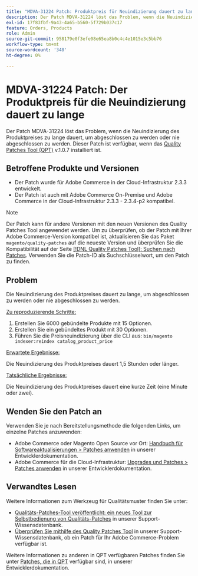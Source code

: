 ```yaml
---
title: "MDVA-31224 Patch: Produktpreis für Neuindizierung dauert zu lange"
description: Der Patch MDVA-31224 löst das Problem, wenn die Neuindizierung des Produktpreises zu lange dauert, um abgeschlossen zu werden oder nie abgeschlossen zu werden. Dieser Patch ist verfügbar, wenn das [Quality Patches Tool (QPT)](https://devdocs.magento.com/guides/v2.4/comp-mgr/patching.html#mqp) v.1.0.7 installiert ist.
exl-id: 17f83fbf-9a43-4a65-b560-5f729b037c17
feature: Orders, Products
role: Admin
source-git-commit: 958179e0f3efe08e65ea8b0c4c4e1015e3c5bb76
workflow-type: tm+mt
source-wordcount: '348'
ht-degree: 0%

---
```


# MDVA-31224 Patch: Der Produktpreis für die Neuindizierung dauert zu lange

Der Patch MDVA-31224 löst das Problem, wenn die Neuindizierung des Produktpreises zu lange dauert, um abgeschlossen zu werden oder nie abgeschlossen zu werden. Dieser Patch ist verfügbar, wenn das [Quality Patches Tool (QPT)](https://devdocs.magento.com/guides/v2.4/comp-mgr/patching.html#mqp) v.1.0.7 installiert ist.

## Betroffene Produkte und Versionen

* Der Patch wurde für Adobe Commerce in der Cloud-Infrastruktur 2.3.3 entwickelt.
* Der Patch ist auch mit Adobe Commerce On-Premise und Adobe Commerce in der Cloud-Infrastruktur 2.3.3 - 2.3.4-p2 kompatibel.

>[!NOTE]
>
>Der Patch kann für andere Versionen mit den neuen Versionen des Quality Patches Tool angewendet werden. Um zu überprüfen, ob der Patch mit Ihrer Adobe Commerce-Version kompatibel ist, aktualisieren Sie das Paket `magento/quality-patches` auf die neueste Version und überprüfen Sie die Kompatibilität auf der Seite [[!DNL Quality Patches Tool]: Suchen nach Patches](https://devdocs.magento.com/quality-patches/tool.html#patch-grid). Verwenden Sie die Patch-ID als Suchschlüsselwort, um den Patch zu finden.

## Problem

Die Neuindizierung des Produktpreises dauert zu lange, um abgeschlossen zu werden oder nie abgeschlossen zu werden.

<u>Zu reproduzierende Schritte:</u>

1. Erstellen Sie 6000 gebündelte Produkte mit 15 Optionen.
1. Erstellen Sie ein gebündeltes Produkt mit 30 Optionen.
1. Führen Sie die Preisneuindizierung über die CLI aus:     `bin/magento indexer:reindex catalog_product_price`

<u>Erwartete Ergebnisse:</u>

Die Neuindizierung des Produktpreises dauert 1,5 Stunden oder länger.

<u>Tatsächliche Ergebnisse:</u>

Die Neuindizierung des Produktpreises dauert eine kurze Zeit (eine Minute oder zwei).

## Wenden Sie den Patch an

Verwenden Sie je nach Bereitstellungsmethode die folgenden Links, um einzelne Patches anzuwenden:

* Adobe Commerce oder Magento Open Source vor Ort: [Handbuch für Softwareaktualisierungen > Patches anwenden](https://devdocs.magento.com/guides/v2.4/comp-mgr/patching/mqp.html) in unserer Entwicklerdokumentation.
* Adobe Commerce für die Cloud-Infrastruktur: [Upgrades und Patches > Patches anwenden](https://devdocs.magento.com/cloud/project/project-patch.html) in unserer Entwicklerdokumentation.

## Verwandtes Lesen

Weitere Informationen zum Werkzeug für Qualitätsmuster finden Sie unter:

* [Qualitäts-Patches-Tool veröffentlicht: ein neues Tool zur Selbstbedienung von Qualitäts-Patches](/help/announcements/adobe-commerce-announcements/magento-quality-patches-released-new-tool-to-self-serve-quality-patches.md) in unserer Support-Wissensdatenbank.
* [Überprüfen Sie mithilfe des Quality Patches Tool](/help/support-tools/patches-available-in-qpt-tool/check-patch-for-magento-issue-with-magento-quality-patches.md) in unserer Support-Wissensdatenbank, ob ein Patch für Ihr Adobe Commerce-Problem verfügbar ist.

Weitere Informationen zu anderen in QPT verfügbaren Patches finden Sie unter [Patches, die in QPT](https://devdocs.magento.com/quality-patches/tool.html#patch-grid) verfügbar sind, in unserer Entwicklerdokumentation.

